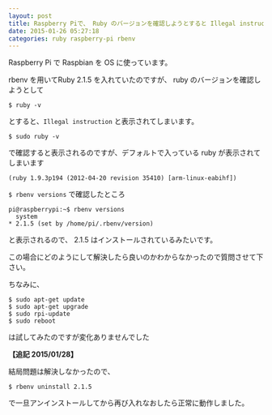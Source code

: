 ```yaml
---
layout: post
title: Raspberry Piで、 Ruby のバージョンを確認しようとすると Illegal instruction が発生する
date: 2015-01-26 05:27:18
categories: ruby raspberry-pi rbenv
---
```

<!-- {% raw %} -->
<p>Raspberry Pi で Raspbian を OS に使っています。  </p>

<p>rbenv を用いてRuby 2.1.5 を入れていたのですが、 ruby のバージョンを確認しようとして</p>

<pre><code>$ ruby -v
</code></pre>

<p>とすると、<code>Illegal instruction</code> と表示されてしまいます。</p>

<pre><code>$ sudo ruby -v
</code></pre>

<p>で確認すると表示されるのですが、デフォルトで入っている ruby が表示されてしまいます</p>

<pre><code>(ruby 1.9.3p194 (2012-04-20 revision 35410) [arm-linux-eabihf])
</code></pre>

<p><code>$ rbenv versions</code> で確認したところ</p>

<pre><code>pi@raspberrypi:~$ rbenv versions
  system
* 2.1.5 (set by /home/pi/.rbenv/version)
</code></pre>

<p>と表示されるので、 2.1.5 はインストールされているみたいです。</p>

<p>この場合にどのようにして解決したら良いのかわからなかったので質問させて下さい。</p>

<p>ちなみに、</p>

<pre><code>$ sudo apt-get update
$ sudo apt-get upgrade
$ sudo rpi-update
$ sudo reboot
</code></pre>

<p>は試してみたのですが変化ありませんでした</p>

<p><strong>【追記 2015/01/28】</strong></p>

<p>結局問題は解決しなかったので、</p>

<pre><code>$ rbenv uninstall 2.1.5
</code></pre>

<p>で一旦アンインストールしてから再び入れなおしたら正常に動作しました。</p>
<!-- {% endraw %} -->

